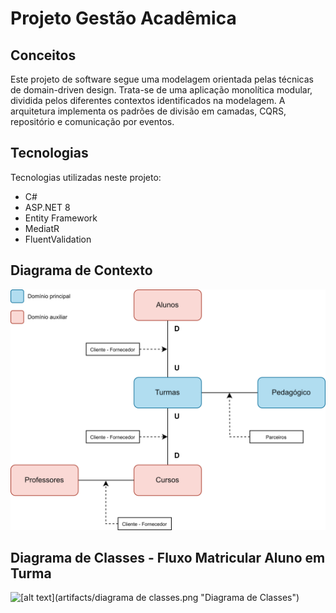 # Projeto Gestão Acadêmica

## Conceitos
Este projeto de software segue uma modelagem orientada pelas técnicas de domain-driven design.
Trata-se de uma aplicação monolítica modular, dividida pelos diferentes contextos identificados na modelagem.
A arquitetura implementa os padrões de divisão em camadas, CQRS, repositório e comunicação por eventos.

## Tecnologias
Tecnologias utilizadas neste projeto:
- C#
- ASP.NET 8
- Entity Framework
- MediatR
- FluentValidation

## Diagrama de Contexto
![[alt text](artifacts/diagrama de contexto.png "Diagrama de Contexto")](https://raw.githubusercontent.com/vctr-moraes/GestaoAcademica/refs/heads/master/artifacts/diagrama%20de%20contexto.png)

## Diagrama de Classes - Fluxo Matricular Aluno em Turma
![[alt text](artifacts/diagrama de classes.png "Diagrama de Classes")](https://raw.githubusercontent.com/vctr-moraes/GestaoAcademica/refs/heads/master/artifacts/diagrama%20de%20classes.png)